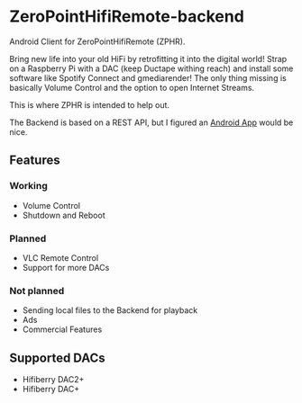 # ZeroPointHifiRemote-backend

Android Client for ZeroPointHifiRemote (ZPHR).

Bring new life into your old HiFi by retrofitting it into the digital world! Strap on a Raspberry Pi with a DAC (keep Ductape withing reach) and install some software like Spotify Connect and gmediarender! The only thing missing is basically Volume Control and the option to open Internet Streams.

This is where ZPHR is intended to help out.

The Backend is based on a REST API, but I figured an [Android App](https://github.com/ZeroPointMax/ZPHR-Android) would be nice.

## Features

### Working

- Volume Control
- Shutdown and Reboot

### Planned

- VLC Remote Control
- Support for more DACs

### Not planned

- Sending local files to the Backend for playback
- Ads
- Commercial Features

## Supported DACs

- Hifiberry DAC2+
- Hifiberry DAC+
